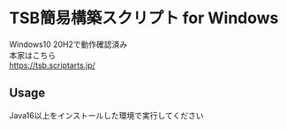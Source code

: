 # TSB簡易構築スクリプト for Windows
Windows10 20H2で動作確認済み  
本家はこちら  
https://tsb.scriptarts.jp/
## Usage
Java16以上をインストールした環境で実行してください  